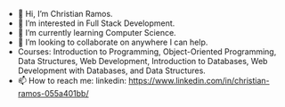 - 👋 Hi, I’m Christian Ramos.
- 👀 I’m interested in Full Stack Development.
- 🌱 I’m currently learning Computer Science.
- 💞️ I’m looking to collaborate on anywhere I can help.
- Courses: Introduction to Programming, Object-Oriented Programming, Data Structures, Web Development, Introduction to Databases, Web Development with Databases, and Data Structures. 
- 📫 How to reach me: 
    linkedin: https://www.linkedin.com/in/christian-ramos-055a401bb/
<!---
christianramos10/christianramos10 is a ✨ special ✨ repository because its `README.md` (this file) appears on your GitHub profile.
You can click the Preview link to take a look at your changes.
--->
